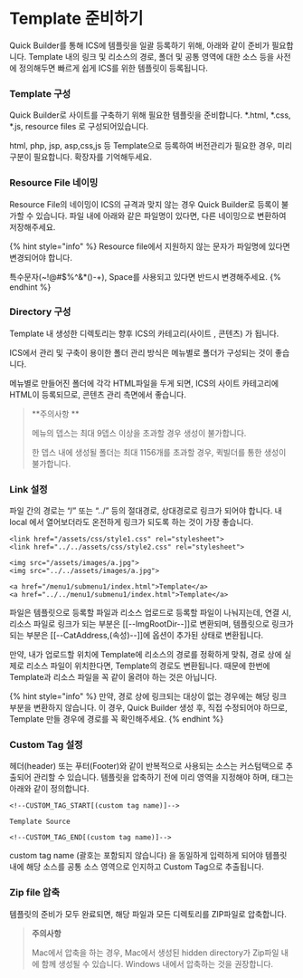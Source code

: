 # Template 준비하기

Quick Builder를 통해 ICS에 템플릿을 일괄 등록하기 위해, 아래와 같이 준비가 필요합니다. Template 내의 링크 및 리소스의 경로, 폴더 및 공통 영역에 대한 소스 등을 사전에 정의해두면 빠르게 쉽게 ICS를 위한 템플릿이 등록됩니다.



### Template 구성

Quick Builder로 사이트를 구축하기 위해 필요한 템플릿을 준비합니다. \*.html, \*.css, \*.js, resource files 로 구성되어있습니다.&#x20;

html, php, jsp, asp,css,js  등 Template으로 등록하여 버전관리가 필요한 경우, 미리 구분이 필요합니다. 확장자를 기억해두세요.&#x20;



### Resource File 네이밍

Resource File의 네이밍이 ICS의 규격과 맞지 않는 경우 Quick Builder로 등록이 불가할 수 있습니다.  파일 내에 아래와 같은 파일명이 있다면, 다른 네이밍으로 변환하여 저장해주세요.

{% hint style="info" %}
Resource file에서 지원하지 않는 문자가 파일명에 있다면 변경되어야 합니다.&#x20;

특수문자(\~!@#$%^&\*()-+), Space를 사용되고 있다면 반드시 변경해주세요.&#x20;
{% endhint %}



### Directory 구성&#x20;

Template 내 생성한 디렉토리는 향후 ICS의 카테고리(사이트 , 콘텐츠) 가 됩니다.&#x20;

ICS에서 관리 및 구축이 용이한 폴더 관리 방식은 메뉴별로 폴더가 구성되는 것이 좋습니다.&#x20;

메뉴별로 만들어진 폴더에 각각 HTML파일을 두게 되면, ICS의 사이트 카테고리에 HTML이 등록되므로, 콘텐츠 관리 측면에서 좋습니다.

> **주의사항 **
>
> 메뉴의 뎁스는 최대 9뎁스 이상을 초과할 경우 생성이 불가합니다.&#x20;
>
> 한 뎁스 내에 생성될 폴더는 최대 1156개를 초과할 경우, 퀵빌더를 통한 생성이 불가합니다.&#x20;



### Link 설정&#x20;

파일 간의 경로는 “/” 또는 “../” 등의 절대경로, 상대경로로 링크가 되어야 합니다. 내 local 에서 열어보더라도 온전하게 링크가 되도록 하는 것이 가장 좋습니다.

```
<link href="/assets/css/style1.css" rel="stylesheet">
<link href="../../assets/css/style2.css" rel="stylesheet">

<img src="/assets/images/a.jpg">
<img src="../../assets/images/a.jpg">

<a href="/menu1/submenu1/index.html">Template</a>
<a href="../../menu1/submenu1/index.html">Template</a>
```

파일은 템플릿으로 등록할 파일과 리소스 업로드로 등록할 파일이 나눠지는데, 연결 시, 리소스 파일로 링크가 되는 부분은 \[\[--ImgRootDir--]]로 변환되며, 템플릿으로 링크가 되는 부분은 \[\[--CatAddress,(속성)--]]에 옵션이 추가된 상태로 변환됩니다.

만약, 내가 업로드할 위치에 Template에 리소스의 경로를 정확하게 맞춰, 경로 상에 실제로 리소스 파일이 위치한다면, Template의 경로도 변환됩니다. 때문에 한번에 Template과 리소스 파일을 꼭 같이 올려야 하는 것은 아닙니다. &#x20;

{% hint style="info" %}
만약, 경로 상에 링크되는 대상이 없는 경우에는 해당 링크 부분을 변환하지 않습니다. 이 경우, Quick Builder 생성 후, 직접 수정되어야 하므로, Template 만들 경우에 경로를 꼭 확인해주세요.
{% endhint %}



### Custom Tag 설정

헤더(header) 또는 푸터(Footer)와 같이 반복적으로 사용되는 소스는 커스텀택으로 추출되어 관리할 수 있습니다. 템플릿을 압축하기 전에 미리 영역을 지정해야 하며, 태그는 아래와 같이 정의합니다.

```
<!--CUSTOM_TAG_START[(custom tag name)]-->

Template Source

<!--CUSTOM_TAG_END[(custom tag name)]-->
```

custom tag name (괄호는 포함되지 않습니다) 을 동일하게 입력하게 되어야 템플릿 내에 해당 소스를 공통 소스 영역으로 인지하고 Custom Tag으로 추출됩니다.&#x20;



### Zip file 압축&#x20;

템플릿의 준비가 모두 완료되면, 해당 파일과 모든 디렉토리를 ZIP파일로 압축합니다.

> **주의사항**
>
> Mac에서 압축을 하는 경우, Mac에서 생성된 hidden directory가 Zip파일 내에 함께 생성될 수 있습니다. Windows 내에서 압축하는 것을 권장합니다.
